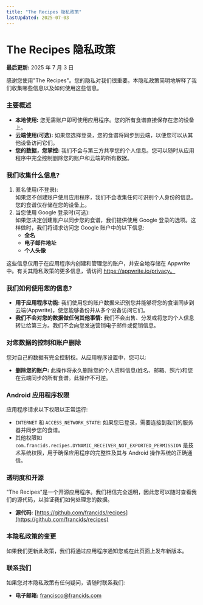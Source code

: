 ```yaml
---
title: "The Recipes 隐私政策"
lastUpdated: 2025-07-03
---
```


# **The Recipes 隐私政策**

**最后更新:** 2025 年 7 月 3 日

感谢您使用"The Recipes"。您的隐私对我们很重要。本隐私政策简明地解释了我们收集哪些信息以及如何使用这些信息。

### **主要概述**

- **本地使用:** 您无需账户即可使用应用程序。您的所有食谱直接保存在您的设备上。
- **云端使用(可选):** 如果您选择登录，您的食谱将同步到云端，以便您可以从其他设备访问它们。
- **您的数据，您掌控:** 我们不会与第三方共享您的个人信息。您可以随时从应用程序中完全控制删除您的账户和云端的所有数据。

### **我们收集什么信息?**

1. 匿名使用(不登录):  
   如果您不创建账户使用应用程序，我们不会收集任何可识别个人身份的信息。您的食谱仅存储在您的设备上。
2. 当您使用 Google 登录时(可选):  
   如果您决定创建账户以同步您的食谱，我们提供使用 Google 登录的选项。这样做时，我们将请求访问您 Google 账户中的以下信息:
   - **全名**
   - **电子邮件地址**
   - **个人头像**

这些信息仅用于在应用程序内创建和管理您的账户，并安全地存储在 Appwrite 中。有关其隐私政策的更多信息，请访问 https://appwrite.io/privacy。

### **我们如何使用您的信息?**

- **用于应用程序功能:** 我们使用您的账户数据来识别您并能够将您的食谱同步到云端(Appwrite)，使您能够备份并从多个设备访问它们。
- **我们不会对您的数据做任何其他事情:** 我们不会出售、分发或将您的个人信息转让给第三方。我们不会向您发送营销电子邮件或促销信息。

### **对您数据的控制和账户删除**

您对自己的数据有完全控制权。从应用程序设置中，您可以:

- **删除您的账户:** 此操作将永久删除您的个人资料信息(姓名、邮箱、照片)和您在云端同步的所有食谱。此操作不可逆。

### **Android 应用程序权限**

应用程序请求以下权限以正常运行:

- `INTERNET` 和 `ACCESS_NETWORK_STATE`: 如果您已登录，需要连接到我们的服务器并同步您的食谱。
- 其他权限如 `com.francids.recipes.DYNAMIC_RECEIVER_NOT_EXPORTED_PERMISSION` 是技术系统权限，用于确保应用程序的完整性及其与 Android 操作系统的正确通信。

### **透明度和开源**

"The Recipes"是一个开源应用程序。我们相信完全透明，因此您可以随时查看我们的源代码，以验证我们如何处理您的数据。

- **源代码:** [https://github.com/francids/recipes](https://github.com/francids/recipes)

### **本隐私政策的变更**

如果我们更新此政策，我们将通过应用程序通知您或在此页面上发布新版本。

### **联系我们**

如果您对本隐私政策有任何疑问，请随时联系我们:

- **电子邮箱:** francisco@francids.com
